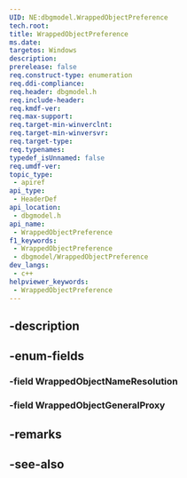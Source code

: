 ```yaml
---
UID: NE:dbgmodel.WrappedObjectPreference
tech.root: 
title: WrappedObjectPreference
ms.date: 
targetos: Windows
description: 
prerelease: false
req.construct-type: enumeration
req.ddi-compliance: 
req.header: dbgmodel.h
req.include-header: 
req.kmdf-ver: 
req.max-support: 
req.target-min-winverclnt: 
req.target-min-winversvr: 
req.target-type: 
req.typenames: 
typedef_isUnnamed: false
req.umdf-ver: 
topic_type:
 - apiref
api_type:
 - HeaderDef
api_location:
 - dbgmodel.h
api_name:
 - WrappedObjectPreference
f1_keywords:
 - WrappedObjectPreference
 - dbgmodel/WrappedObjectPreference
dev_langs:
 - c++
helpviewer_keywords:
 - WrappedObjectPreference
---
```


## -description

## -enum-fields

### -field WrappedObjectNameResolution

### -field WrappedObjectGeneralProxy

## -remarks

## -see-also


